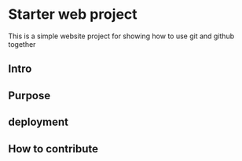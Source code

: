 # Starter web project
This is a simple website project for showing how to use git and github together
## Intro
## Purpose
## deployment
## How to contribute
